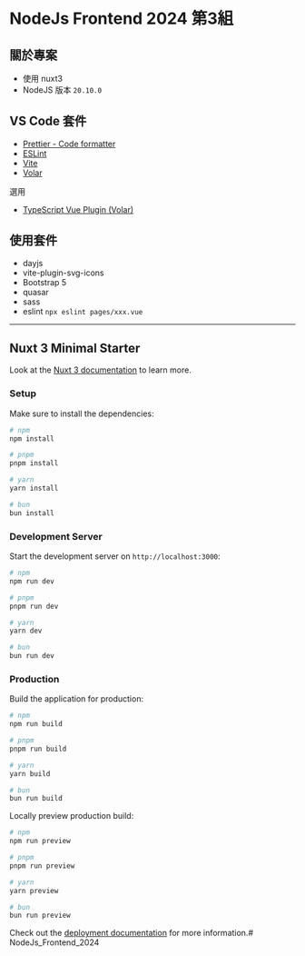 # NodeJs Frontend 2024 第3組

## 關於專案
- 使用 nuxt3
- NodeJS 版本 `20.10.0`

## VS Code 套件

* [Prettier - Code formatter](https://marketplace.visualstudio.com/items?itemName=esbenp.prettier-vscode)
* [ESLint](https://marketplace.visualstudio.com/items?itemName=dbaeumer.vscode-eslint)
* [Vite](https://marketplace.visualstudio.com/items?itemName=antfu.vite)
* [Volar](https://marketplace.visualstudio.com/items?itemName=Vue.volar)

選用
* [TypeScript Vue Plugin (Volar)](https://marketplace.visualstudio.com/items?itemName=Vue.vscode-typescript-vue-plugin)


## 使用套件
* dayjs
* vite-plugin-svg-icons
* Bootstrap 5
* quasar
* sass
* eslint
`npx eslint pages/xxx.vue`

---

## Nuxt 3 Minimal Starter

Look at the [Nuxt 3 documentation](https://nuxt.com/docs/getting-started/introduction) to learn more.

### Setup

Make sure to install the dependencies:

```bash
# npm
npm install

# pnpm
pnpm install

# yarn
yarn install

# bun
bun install
```

### Development Server

Start the development server on `http://localhost:3000`:

```bash
# npm
npm run dev

# pnpm
pnpm run dev

# yarn
yarn dev

# bun
bun run dev
```

### Production

Build the application for production:

```bash
# npm
npm run build

# pnpm
pnpm run build

# yarn
yarn build

# bun
bun run build
```

Locally preview production build:

```bash
# npm
npm run preview

# pnpm
pnpm run preview

# yarn
yarn preview

# bun
bun run preview
```

Check out the [deployment documentation](https://nuxt.com/docs/getting-started/deployment) for more information.# NodeJs_Frontend_2024
